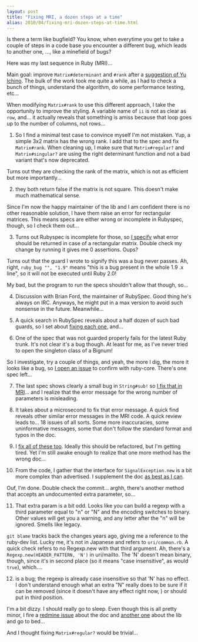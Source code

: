 ```yaml
---
layout: post
title: "Fixing MRI, a dozen steps at a time"
alias: 2010/04/fixing-mri-dozen-steps-at-time.html
---
```

Is there a term like bugfield? You know, when everytime you get to take a couple of steps in a code base you encounter a different bug, which leads to another one, ..., like a minefield of bugs?

Here was my last sequence in Ruby (MRI)...

Main goal: improve `Matrix#determinant` and `#rank` after a <a href="http://redmine.ruby-lang.org/issues/show/2772">suggestion of Yu Ichino</a>. The bulk of the work took me quite a while, as I had to check a bunch of things, understand the algorithm, do some performance testing, etc...

<!-- more -->

When modifying `Matrix#rank` to use this different approach, I take the opportunity to improve the styling. A variable name of `ii` is not as clear as `row`, and... it actually reveals that something is amiss because that loop goes up to the number of columns, not rows...

1) So I find a minimal test case to convince myself I'm not mistaken. Yup, a simple 3x2 matrix has the wrong rank. I add that to the spec and fix `Matrix#rank`. When cleaning up, I make sure that `Matrix#regular?` and `Matrix#singular?` are using the right determinant function and not a bad variant that's now deprecated.

Turns out they are checking the rank of the matrix, which is not as efficient but more importantly...

2) they both return false if the matrix is not square. This doesn't make much mathematical sense.

Since I'm now the happy maintainer of the lib and I am confident there is no other reasonable solution, I have them raise an error for rectangular matrices. This means specs are either wrong or incomplete in Rubyspec, though, so I check them out...

3) Turns out Rubyspec is incomplete for those, so <a href="http://github.com/rubyspec/rubyspec/commit/94108c8f8d29e9e46da4d000e4c6a8fa1f912361">I specify</a> what error should be returned in case of a rectangular matrix. Double check my change by running it gives me 0 assertions. Oups?

Turns out that the guard I wrote to signify this was a bug never passes. Ah, right, `ruby_bug "", "1.9"` means "this is a bug present in the whole 1.9 .x line", so it will not be executed until Ruby 2.0!

My bad, but the program to run the specs shouldn't allow that though, so...

4) Discussion with Brian Ford, the maintainer of RubySpec. Good thing he's always on IRC. Anyways, he might put in a max version to avoid such nonsense in the future. Meanwhile...

5) A quick search in RubySpec reveals about a half dozen of such bad guards, so I set about <a href="http://github.com/rubyspec/rubyspec/commit/370ebb2d217b35d177d3070909ad8b694b1eed28">fixing each one</a>, and...

6) One of the spec that was not guarded properly fails for the latest Ruby trunk. It's not clear it's a bug though. At least for me, as I've never tried to open the singleton class of a Bignum!

So I investigate, try a couple of things, and yeah, the more I dig, the more it looks like a bug, so <a href="http://redmine.ruby-lang.org/issues/show/3222">I open an issue</a> to confirm with ruby-core. There's one spec left...

7) The last spec shows clearly a small bug in `String#sub!` so <a href="http://github.com/ruby/ruby/commit/479fa407780ca01ce04dce1ef21342da4e148215">I fix that in MRI</a>... and I realize that the error message for the wrong number of parameters is misleading.

8) It takes about a microsecond to fix that error message. A quick find reveals other similar error messages in the MRI code. A quick review leads to... 18 issues of all sorts. Some more inaccuracies, some uninformative messages, some that don't follow the standard format and typos in the doc.

9) I <a href="http://github.com/ruby/ruby/commit/478c3e080b0d2782ae630f87c22d1a8e36756778">fix all of these too</a>. Ideally this should be refactored, but I'm getting tired. Yet I'm still awake enough to realize that one more method has the wrong doc...

10) From the code, I gather that the interface for `SignalException.new` is a bit more complex than advertised. I supplement the doc <a href="http://github.com/ruby/ruby/commit/4d3f87718014cf13189c35c4ed8a6cfd93a91406">as best as I can</a>.

Ouf, I'm done. Double check the commit... arghh, there's another method that accepts an undocumented extra parameter, so...

11) That extra param is a bit odd. Looks like you can build a regexp with a third parameter equal to "n" or "N" and the encoding switches to binary. Other values will get you a warning, and any letter after the "n" will be ignored. Smells like legacy.

`git blame` tracks back the changes years ago, giving me a reference to the ruby-dev list. Lucky me, it's not in Japanese and refers to `uri/common.rb`. A quick check refers to no Regexp.new with that third argument. Ah, there's a `Regexp.new(HEADER_PATTERN, 'N')` in uri/mailto. The 'N' doesn't mean binary, though, since it's in second place (so it means "case insensitive", as would `true`), which....

12) is a bug; the regexp is already case insensitive so that 'N' has no effect. I don't understand enough what an extra "N" really does to be sure if it can be removed (since it doesn't have any effect right now, ) or should put in third position.

I'm a bit dizzy. I should really go to sleep. Even though this is all pretty minor, I fire a <a href="http://redmine.ruby-lang.org/issues/show/3224">redmine issue</a> about the doc and <a href="http://redmine.ruby-lang.org/issues/show/3225">another one</a> about the lib and go to bed...

And I thought fixing `Matrix#regular?` would be trivial...

